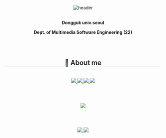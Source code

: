 <div align="center">

![header](https://capsule-render.vercel.app/api?type=waving&color=timeGradient&height=120&animation=fadeIn&section=footer&text=😊😽&fontAlign=90)
<br/><br/>

**Dongguk univ.seoul**

**Dept. of Multimedia Software Engineering (22)**

<br/><br/>



<div align= "center">
    <h2 style="border-bottom: 1px solid #d8dee4; color: #282d33;"> 👋 About me </h2> <br> 
    <div align= "center"> <a href=https://velog.io/@velog_lj> <img src="https://img.shields.io/badge/Velog-20C997?style=for-the-badge&logo=Velog&logoColor=white&link=https://velog.io/@velog_lj"> </a>
         <a href=https://devjua.tistory.com/> <img src="https://img.shields.io/badge/Tistory-000000?style=for-the-badge&logo=Tistory&logoColor=white&link=https://devjua.tistory.com/"> </a>
         <a href=https://boiled-penalty-f99.notion.site/About-JUA-f0dc18a4e0f7471e81cea9eb872c2be7?pvs=4> <img src="https://img.shields.io/badge/Notion-000000?style=for-the-badge&logo=Notion&logoColor=white&link=https://boiled-penalty-f99.notion.site/About-JUA-f0dc18a4e0f7471e81cea9eb872c2be7?pvs=4"> </a>
         <a href=mailto:juachef@gmail.com> <img src="https://img.shields.io/badge/Gmail-EA4335?style=for-the-badge&logo=Gmail&logoColor=white&link=mailto:juachef@gmail.com"> </a>
          </div> 
    </div>
    

<br/><br/>

![](https://github-profile-summary-cards.vercel.app/api/cards/profile-details?username=Claire-art&theme=nord_dark)

<!--

<a href="s">
  <img src="http://github-profile-summary-cards.vercel.app/api/cards/stats?username=Claire-art&theme=nord_bright"/>
</a>
<a href="s">
  <img src="http://github-profile-summary-cards.vercel.app/api/cards/productive-time?username=Claire-art&theme=nord_bright"/>
</a>

-->

<br/><br/>

<a href="s">
  <img src="http://github-profile-summary-cards.vercel.app/api/cards/most-commit-language?username=Claire-art&theme=nord_bright" />
</a>
<a href="s">
  <img src="http://github-profile-summary-cards.vercel.app/api/cards/repos-per-language?username=Claire-art&theme=nord_bright"/>
</a>

<br/><br/>













</div>

